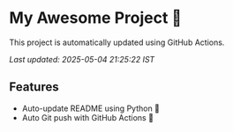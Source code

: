 # My Awesome Project 🚀

This project is automatically updated using GitHub Actions.

_Last updated: 2025-05-04 21:25:22 IST_

## Features
- Auto-update README using Python 🐍
- Auto Git push with GitHub Actions 🤖
